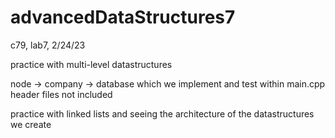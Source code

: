 # advancedDataStructures7
c79, lab7, 2/24/23

practice with multi-level datastructures

node -> company -> database which we implement and test within main.cpp
header files not included

practice with linked lists and seeing the architecture of the datastructures we create
